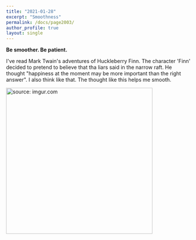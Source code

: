 ```yaml
---
title: "2021-01-28"
excerpt: "Smoothness"
permalink: /docs/page2003/
author_profile: true
layout: single
---
```

**Be smoother. Be patient.**

I've read Mark Twain's adventures of Huckleberry Finn. The character 'Finn' decided to pretend to believe that tha liars said in the narrow raft. He thought "happiness at the moment may be more important than the right answer". I also think like that. The thought like this helps me smooth. 

<a href="https://imgur.com/IiUkIjC"><img src="https://i.imgur.com/IiUkIjC.png" width="400px" title="source: imgur.com" /></a>